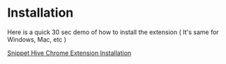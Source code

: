 # Installation

Here is a quick 30 sec demo of how to install the extension ( It's same for Windows, Mac, etc )

[Snippet Hive Chrome Extension Installation](https://drive.google.com/file/d/1E8OlZYmykK7rYaa2hGkqYrnVgnVq-f5M/view?usp=drive_link)

